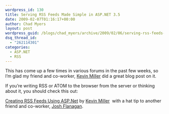 ```yaml
---
wordpress_id: 130
title: Serving RSS Feeds Made Simple in ASP.NET 3.5
date: 2009-02-07T01:16:17+00:00
author: Chad Myers
layout: post
wordpress_guid: /blogs/chad_myers/archive/2009/02/06/serving-rss-feeds-made-simple-in-asp-net-3-5.aspx
dsq_thread_id:
  - "262114301"
categories:
  - ASP.NET
  - RSS
---
```

This has come up a few times in various forums in the past few weeks, so I’m glad my friend and co-worker, [Kevin Miller](http://blogs.dovetailsoftware.com/blogs/kmiller) did a great blog post on it.

If you’re writing RSS or ATOM to the browser from the server or thinking about it, you should check this out:

[Creating RSS Feeds Using ASP.Net](http://blogs.dovetailsoftware.com/blogs/kmiller/archive/2009/02/06/creating-rss-feeds-using-asp-net.aspx) by [Kevin Miller](http://blogs.dovetailsoftware.com/blogs/kmiller)&#160; with a hat tip to another friend and co-worker, [Josh Flanagan](http://www.lostechies.com/blogs/joshuaflanagan/).